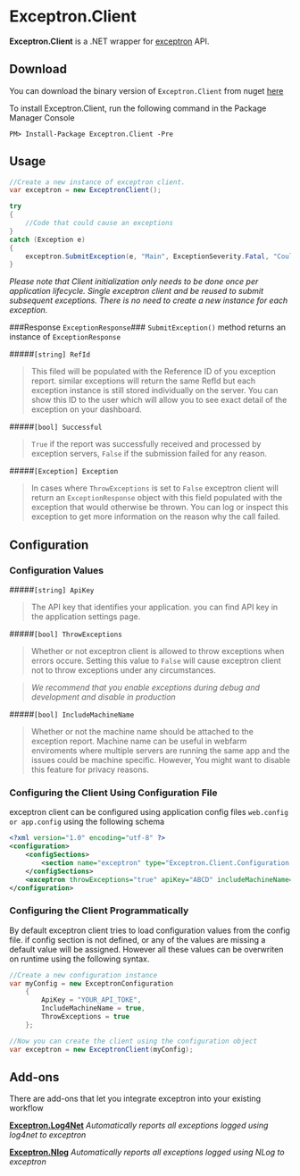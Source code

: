 # Exceptron.Client #

**Exceptron.Client** is a .NET wrapper for [exceptron](https://www.exceptron.com "exceptron") API.

## Download ##

You can download the binary version of `Exceptron.Client` from nuget [here](http://nuget.org/packages/exceptron.client "here")

To install Exceptron.Client, run the following command in the Package Manager Console

`PM> Install-Package Exceptron.Client -Pre`

## Usage ##

```c#
//Create a new instance of exceptron client.
var exceptron = new ExceptronClient();

try
{
	//Code that could cause an exceptions
}
catch (Exception e)
{
	exceptron.SubmitException(e, "Main", ExceptionSeverity.Fatal, "Couldn't call the broken method", "User1");
}
```
    
*Please note that Client initialization only needs to be done once per application lifecycle. Single exceptron client and be reused to submit subsequent exceptions. There is no need to create a new instance for each exception.*


###Response `ExceptionResponse`###
`SubmitException()` method returns an instance of `ExceptionResponse`


#####`[string] RefId` 
> This filed will be populated with the Reference ID of you exception report. similar exceptions will return the same RefId but each exception instance is still stored individually on the server. You can show this ID to the user which will allow you to see exact detail of the exception on your dashboard.

#####`[bool] Successful` 
> `True` if the report was successfully received and processed by exception servers, `False` if the submission failed for any reason.

#####`[Exception] Exception` 
> In cases where `ThrowExceptions` is set to `False` exceptron client will return an `ExceptionResponse` object with this field populated with the exception that would otherwise be thrown. You can log or inspect this exception to get more information on the reason why the call failed.

## Configuration ##

### Configuration Values ###
#####`[string] ApiKey` 
> The API key that identifies your application. you can find API key in the application settings page.

#####`[bool] ThrowExceptions`
> Whether or not exceptron client is allowed to throw exceptions when errors occure. Setting this value to `False` will cause exceptron client not to throw exceptions under any circumstances.

>*We recommend that you enable exceptions during debug and development and disable in production* 

#####`[bool] IncludeMachineName` 
>Whether or not the machine name should be attached to the exception report.
Machine name can be useful in webfarm enviroments where multiple servers are running the same app and the issues could be machine specific. However, You might want to disable this feature for privacy reasons.</remarks>


### Configuring the Client Using Configuration File ###
exceptron client can be configured using application config files `web.config or app.config` using the following schema

```xml
<?xml version="1.0" encoding="utf-8" ?>
<configuration>
	<configSections>
    	<section name="exceptron" type="Exceptron.Client.Configuration.ExceptronConfiguration,Exceptron.Client" />
    </configSections>
    <exceptron throwExceptions="true" apiKey="ABCD" includeMachineName="true"/>
</configuration>
```    


### Configuring the Client Programmatically ###
By default exceptron client tries to load configuration values from the config file. if config section is not defined, or any of the values are missing a default value will be assigned. However all these values can be overwriten on runtime using the following syntax.

```c#
//Create a new configuration instance
var myConfig = new ExceptronConfiguration
	{
    	ApiKey = "YOUR_API_TOKE",
        IncludeMachineName = true,
        ThrowExceptions = true
    };

//Now you can create the client using the configuration object
var exceptron = new ExceptronClient(myConfig);

```
 

## Add-ons ##
There are add-ons that let you integrate exceptron into your existing workflow

**[Exceptron.Log4Net](https://github.com/Exceptron/Exceptron.Log4Net "Exceptron.Log4Net")** *Automatically reports all exceptions logged using log4net to exceptron*

**[Exceptron.Nlog](https://github.com/Exceptron/Exceptron.Log4Net "Exceptron.Nlog")** *Automatically reports all exceptions logged using NLog to exceptron*
